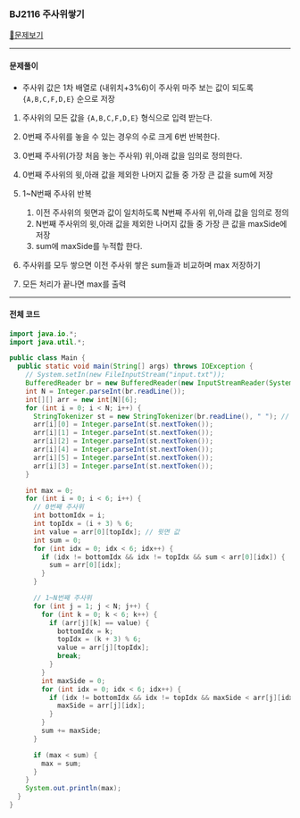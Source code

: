 ### BJ2116 주사위쌓기

[📁문제보기](https://www.acmicpc.net/problem/2116)

---

#### 문제풀이

- 주사위 값은 1차 배열로 (내위치+3%6)이 주사위 마주 보는 값이 되도록 `{A,B,C,F,D,E}` 순으로 저장

1. 주사위의 모든 값을 `{A,B,C,F,D,E}` 형식으로 입력 받는다.
2. 0번째 주사위를 놓을 수 있는 경우의 수로 크게 6번 반복한다.
3. 0번째 주사위(가장 처음 놓는 주사위) 위,아래 값을 임의로 정의한다.
4. 0번째 주사위의 윗,아래 값을 제외한 나머지 값들 중 가장 큰 값을 sum에 저장
5. 1~N번째 주사위 반복
   1. 이전 주사위의 윗면과 값이 일치하도록 N번째 주사위 위,아래 값을 임의로 정의
   2. N번째 주사위의 윗,아래 값을 제외한 나머지 값들 중 가장 큰 값을 maxSide에 저장
   3. sum에 maxSide를 누적합 한다.

6. 주사위를 모두 쌓으면 이전 주사위 쌓은 sum들과 비교하며 max 저장하기
7. 모든 처리가 끝나면 max를 출력

---

#### 전체 코드

```java
import java.io.*;
import java.util.*;

public class Main {
  public static void main(String[] args) throws IOException {
    // System.setIn(new FileInputStream("input.txt"));
    BufferedReader br = new BufferedReader(new InputStreamReader(System.in));
    int N = Integer.parseInt(br.readLine());
    int[][] arr = new int[N][6];
    for (int i = 0; i < N; i++) {
      StringTokenizer st = new StringTokenizer(br.readLine(), " "); // ABCDEF => ABCFDE (내위치+3%6 마주보는값)
      arr[i][0] = Integer.parseInt(st.nextToken());
      arr[i][1] = Integer.parseInt(st.nextToken());
      arr[i][2] = Integer.parseInt(st.nextToken());
      arr[i][4] = Integer.parseInt(st.nextToken());
      arr[i][5] = Integer.parseInt(st.nextToken());
      arr[i][3] = Integer.parseInt(st.nextToken());
    }

    int max = 0;
    for (int i = 0; i < 6; i++) {
      // 0번째 주사위
      int bottomIdx = i;
      int topIdx = (i + 3) % 6;
      int value = arr[0][topIdx]; // 윗면 값
      int sum = 0;
      for (int idx = 0; idx < 6; idx++) {
        if (idx != bottomIdx && idx != topIdx && sum < arr[0][idx]) {
          sum = arr[0][idx];
        }
      }

      // 1~N번째 주사위
      for (int j = 1; j < N; j++) {
        for (int k = 0; k < 6; k++) {
          if (arr[j][k] == value) {
            bottomIdx = k;
            topIdx = (k + 3) % 6;
            value = arr[j][topIdx];
            break;
          }
        }
        int maxSide = 0;
        for (int idx = 0; idx < 6; idx++) {
          if (idx != bottomIdx && idx != topIdx && maxSide < arr[j][idx]) {
            maxSide = arr[j][idx];
          }
        }
        sum += maxSide;
      }

      if (max < sum) {
        max = sum;
      }
    }
    System.out.println(max);
  }
}
```

